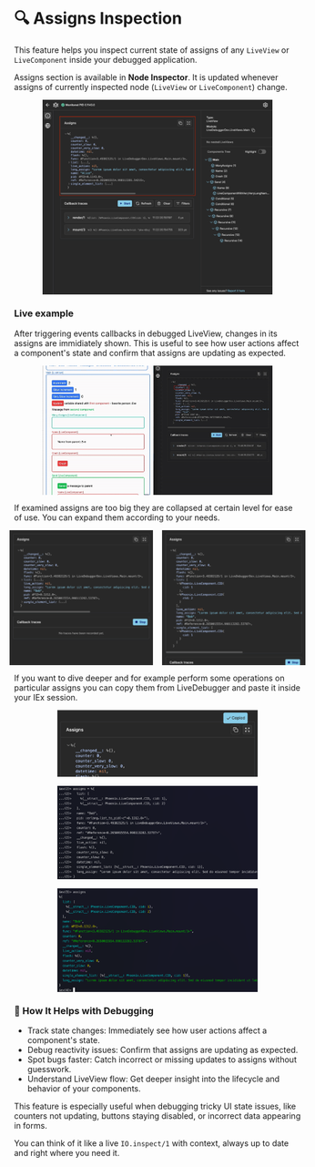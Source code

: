 # 🔍 Assigns Inspection

This feature helps you inspect current state of assigns of any `LiveView` or `LiveComponent` inside your debugged application.

Assigns section is available in **Node Inspector**. It is updated whenever assigns of currently inspected node (`LiveView` or `LiveComponent`) change.

<div style="display: flex; justify-content: center;">
  <img src="images/assigns.png" alt="Component highlighting switch off" width="80%" />
</div>

### Live example

After triggering events callbacks in debugged LiveView, changes in its assigns are immidiately shown. This is useful to see how user actions affect a component's state and confirm that assigns are updating as expected.

<div style="display: flex; justify-content: center;">
  <img src="images/assigns_inspection.gif" alt="Component highlighting switch off" width="80%" />
</div>

If examined assigns are too big they are collapsed at certain level for ease of use. You can expand them according to your needs.

<div style="display: flex; justify-content: center; gap: 1rem;">
  <img src="images/assigns_collapsed.png" alt="Assigns collapsed" width="50%" />
  <img src="images/assigns_expanded.png" alt="Assigns expanded" width="50%" />
</div>

If you want to dive deeper and for example perform some operations on particular assigns you can copy them from LiveDebugger and paste it inside your IEx session.

<div style="display: flex; flex-direction: column; align-items: center; gap: 1rem;">
  <img src="images/assigns_copied.png" alt="Assigns copied" width="70%" />
  <img src="images/assigns_paste_iex.png" alt="Assigns pasting into iex" width="70%" />
  <img src="images/assigns_in_iex.png" alt="Assigns available in iex" width="70%" />
</div>

### 🧠 How It Helps with Debugging

- Track state changes: Immediately see how user actions affect a component's state.
- Debug reactivity issues: Confirm that assigns are updating as expected.
- Spot bugs faster: Catch incorrect or missing updates to assigns without guesswork.
- Understand LiveView flow: Get deeper insight into the lifecycle and behavior of your components.

This feature is especially useful when debugging tricky UI state issues, like counters not updating, buttons staying disabled, or incorrect data appearing in forms.

You can think of it like a live `IO.inspect/1` with context, always up to date and right where you need it.
